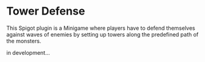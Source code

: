 # Tower Defense

This Spigot plugin is a Minigame where players have to defend themselves against waves of enemies by setting up towers along the predefined path of the monsters.

in development...